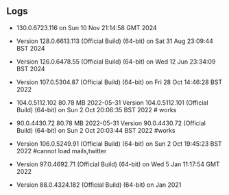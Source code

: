 ## Logs
* 130.0.6723.116 on Sun 10 Nov 21:14:58 GMT 2024
* Version 128.0.6613.113 (Official Build) (64-bit) on Sat 31 Aug 23:09:44 BST 2024

* Version 126.0.6478.55 (Official Build) (64-bit) on Wed 12 Jun 23:34:09 BST 2024

* Version 107.0.5304.87 (Official Build) (64-bit) on Fri 28 Oct 14:46:28 BST 2022

* 104.0.5112.102	80.78 MB	2022-05-31
	Version 104.0.5112.101 (Official Build) (64-bit) on Sun  2 Oct 20:06:35 BST 2022 # works

* 90.0.4430.72	80.78 MB	2022-05-31
	Version 90.0.4430.72 (Official Build) (64-bit) on Sun  2 Oct 20:03:44 BST 2022 #works

* Version 106.0.5249.91 (Official Build) (64-bit) on Sun  2 Oct 19:45:23 BST 2022 #cannot load mails,twitter

* Version 97.0.4692.71 (Official Build) (64-bit) on Wed  5 Jan 11:17:54 GMT 2022

* Version 88.0.4324.182 (Official Build) (64-bit) on Jan 2021

